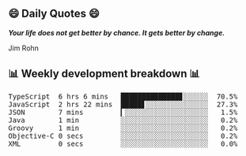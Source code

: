 ## 😄 Daily Quotes 😄

_**Your life does not get better by chance. It gets better by change.**_

Jim Rohn



## 📊 Weekly development breakdown 📊

<pre>TypeScript  6 hrs 6 mins   ██████████████▊░░░░░░  70.5%
JavaScript  2 hrs 22 mins  █████▋░░░░░░░░░░░░░░░  27.3%
JSON        7 mins         ▎░░░░░░░░░░░░░░░░░░░░   1.5%
Java        1 min          ░░░░░░░░░░░░░░░░░░░░░   0.2%
Groovy      1 min          ░░░░░░░░░░░░░░░░░░░░░   0.2%
Objective-C 0 secs         ░░░░░░░░░░░░░░░░░░░░░   0.2%
XML         0 secs         ░░░░░░░░░░░░░░░░░░░░░   0.0%</pre>